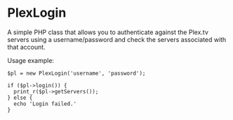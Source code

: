 PlexLogin
=========

A simple PHP class that allows you to authenticate against the Plex.tv servers using a username/password and check the servers associated with that account.

Usage example:

    $pl = new PlexLogin('username', 'password');
  
    if ($pl->login()) {
      print_r($pl->getServers());
    } else {
      echo 'Login failed.'
    }
